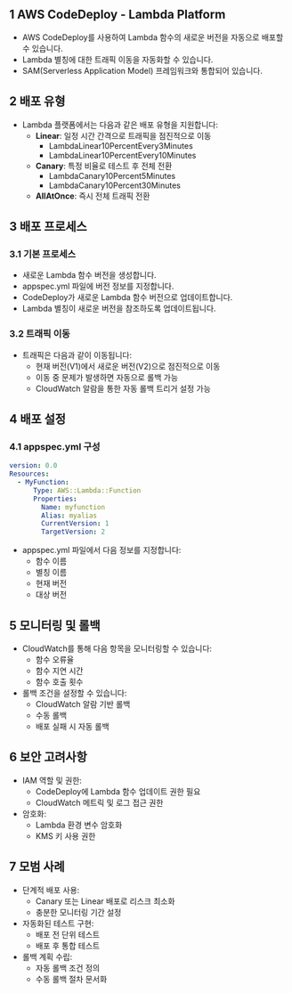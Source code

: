 ## 1 AWS CodeDeploy - Lambda Platform

- AWS CodeDeploy를 사용하여 Lambda 함수의 새로운 버전을 자동으로 배포할 수 있습니다.
- Lambda 별칭에 대한 트래픽 이동을 자동화할 수 있습니다.
- SAM(Serverless Application Model) 프레임워크와 통합되어 있습니다.



## 2 배포 유형

- Lambda 플랫폼에서는 다음과 같은 배포 유형을 지원합니다:
	- **Linear**: 일정 시간 간격으로 트래픽을 점진적으로 이동
		- LambdaLinear10PercentEvery3Minutes
		- LambdaLinear10PercentEvery10Minutes
	- **Canary**: 특정 비율로 테스트 후 전체 전환
		- LambdaCanary10Percent5Minutes
		- LambdaCanary10Percent30Minutes
	- **AllAtOnce**: 즉시 전체 트래픽 전환



## 3 배포 프로세스

### 3.1 기본 프로세스

- 새로운 Lambda 함수 버전을 생성합니다.
- appspec.yml 파일에 버전 정보를 지정합니다.
- CodeDeploy가 새로운 Lambda 함수 버전으로 업데이트합니다.
- Lambda 별칭이 새로운 버전을 참조하도록 업데이트됩니다.



### 3.2 트래픽 이동

- 트래픽은 다음과 같이 이동됩니다:
	- 현재 버전(V1)에서 새로운 버전(V2)으로 점진적으로 이동
	- 이동 중 문제가 발생하면 자동으로 롤백 가능
	- CloudWatch 알람을 통한 자동 롤백 트리거 설정 가능



## 4 배포 설정

### 4.1 appspec.yml 구성

```yaml
version: 0.0
Resources:
  - MyFunction:
      Type: AWS::Lambda::Function
      Properties:
        Name: myfunction
        Alias: myalias
        CurrentVersion: 1
        TargetVersion: 2
```

- appspec.yml 파일에서 다음 정보를 지정합니다:
	- 함수 이름
	- 별칭 이름
	- 현재 버전
	- 대상 버전



## 5 모니터링 및 롤백

- CloudWatch를 통해 다음 항목을 모니터링할 수 있습니다:
	- 함수 오류율
	- 함수 지연 시간
	- 함수 호출 횟수
- 롤백 조건을 설정할 수 있습니다:
	- CloudWatch 알람 기반 롤백
	- 수동 롤백
	- 배포 실패 시 자동 롤백



## 6 보안 고려사항

- IAM 역할 및 권한:
	- CodeDeploy에 Lambda 함수 업데이트 권한 필요
	- CloudWatch 메트릭 및 로그 접근 권한
- 암호화:
	- Lambda 환경 변수 암호화
	- KMS 키 사용 권한



## 7 모범 사례

- 단계적 배포 사용:
	- Canary 또는 Linear 배포로 리스크 최소화
	- 충분한 모니터링 기간 설정
- 자동화된 테스트 구현:
	- 배포 전 단위 테스트
	- 배포 후 통합 테스트
- 롤백 계획 수립:
	- 자동 롤백 조건 정의
	- 수동 롤백 절차 문서화